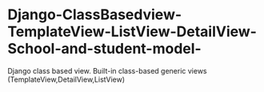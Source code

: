 # Django-ClassBasedview-TemplateView-ListView-DetailView-School-and-student-model-
Django class based view. Built-in class-based generic views (TemplateView,DetailView,ListView)
